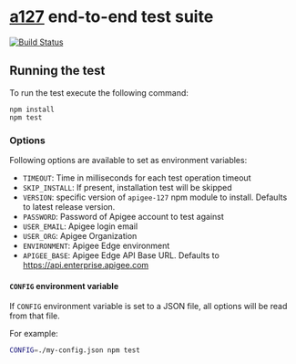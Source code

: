 # [a127](http://a127.io/) end-to-end test suite

[![Build Status](https://travis-ci.org/apigee-127/e2e-test.svg?branch=master)](https://travis-ci.org/apigee-127/e2e-test)


## Running the test

To run the test execute the following command:
```shell
npm install
npm test
```

### Options

Following options are available to set as environment variables:

* `TIMEOUT`: Time in milliseconds for each test operation timeout
* `SKIP_INSTALL`: If present, installation test will be skipped
* `VERSION`: specific version of `apigee-127` npm module to install. Defaults to latest release version.
* `PASSWORD`: Password of Apigee account to test against
* `USER_EMAIL`: Apigee login email
* `USER_ORG`: Apigee Organization
* `ENVIRONMENT`: Apigee Edge environment
* `APIGEE_BASE`: Apigee Edge API Base URL. Defaults to https://api.enterprise.apigee.com

#### `CONFIG` environment variable
If `CONFIG` environment variable is set to a JSON file, all options will be read from that file.

For example:

```bash
CONFIG=./my-config.json npm test
```
